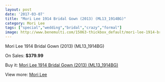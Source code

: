 ```yaml
---
layout: post
date: '2017-03-07'
title: "Mori Lee 1914 Bridal Gown (2013) (ML13_1914BG)"
category: Mori Lee
tags: ["special","wedding","bridal","crazy","formal"]
image: http://www.benemulti.com/15063-thickbox_default/mori-lee-1914-bridal-gown-2013-ml131914bg.jpg
---
```

Mori Lee 1914 Bridal Gown (2013) (ML13_1914BG)

On Sales: **$379.99**
<a href="https://www.benemulti.com/en/mori-lee/5733-mori-lee-1914-bridal-gown-2013-ml131914bg.html"><amp-img layout="responsive" width="600" height="600" src="//www.benemulti.com/15063-thickbox_default/mori-lee-1914-bridal-gown-2013-ml131914bg.jpg" alt="Mori Lee 1914 Bridal Gown (2013) (ML13_1914BG) 0" /></a>
<a href="https://www.benemulti.com/en/mori-lee/5733-mori-lee-1914-bridal-gown-2013-ml131914bg.html"><amp-img layout="responsive" width="600" height="600" src="//www.benemulti.com/15067-thickbox_default/mori-lee-1914-bridal-gown-2013-ml131914bg.jpg" alt="Mori Lee 1914 Bridal Gown (2013) (ML13_1914BG) 1" /></a>
<a href="https://www.benemulti.com/en/mori-lee/5733-mori-lee-1914-bridal-gown-2013-ml131914bg.html"><amp-img layout="responsive" width="600" height="600" src="//www.benemulti.com/15066-thickbox_default/mori-lee-1914-bridal-gown-2013-ml131914bg.jpg" alt="Mori Lee 1914 Bridal Gown (2013) (ML13_1914BG) 2" /></a>
<a href="https://www.benemulti.com/en/mori-lee/5733-mori-lee-1914-bridal-gown-2013-ml131914bg.html"><amp-img layout="responsive" width="600" height="600" src="//www.benemulti.com/15065-thickbox_default/mori-lee-1914-bridal-gown-2013-ml131914bg.jpg" alt="Mori Lee 1914 Bridal Gown (2013) (ML13_1914BG) 3" /></a>
<a href="https://www.benemulti.com/en/mori-lee/5733-mori-lee-1914-bridal-gown-2013-ml131914bg.html"><amp-img layout="responsive" width="600" height="600" src="//www.benemulti.com/15064-thickbox_default/mori-lee-1914-bridal-gown-2013-ml131914bg.jpg" alt="Mori Lee 1914 Bridal Gown (2013) (ML13_1914BG) 4" /></a>

Buy it: [Mori Lee 1914 Bridal Gown (2013) (ML13_1914BG)](https://www.benemulti.com/en/mori-lee/5733-mori-lee-1914-bridal-gown-2013-ml131914bg.html "Mori Lee 1914 Bridal Gown (2013) (ML13_1914BG)")

View more: [Mori Lee](https://www.benemulti.com/en/50-mori-lee "Mori Lee")